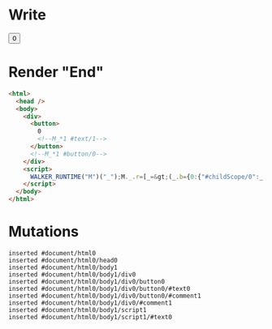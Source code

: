# Write
  <div><button>0<!--M_*1 #text/1--></button><!--M_*1 #button/0--></div><script>WALKER_RUNTIME("M")("_");M._.r=[_=>(_.b={0:{"#childScope/0":_.a={clickCount:0}},1:_.a}),1,"__tests__/tags/counter.marko_0_clickCount",0];M._.w()</script>


# Render "End"
```html
<html>
  <head />
  <body>
    <div>
      <button>
        0
        <!--M_*1 #text/1-->
      </button>
      <!--M_*1 #button/0-->
    </div>
    <script>
      WALKER_RUNTIME("M")("_");M._.r=[_=&gt;(_.b={0:{"#childScope/0":_.a={clickCount:0}},1:_.a}),1,"__tests__/tags/counter.marko_0_clickCount",0];M._.w()
    </script>
  </body>
</html>
```

# Mutations
```
inserted #document/html0
inserted #document/html0/head0
inserted #document/html0/body1
inserted #document/html0/body1/div0
inserted #document/html0/body1/div0/button0
inserted #document/html0/body1/div0/button0/#text0
inserted #document/html0/body1/div0/button0/#comment1
inserted #document/html0/body1/div0/#comment1
inserted #document/html0/body1/script1
inserted #document/html0/body1/script1/#text0
```